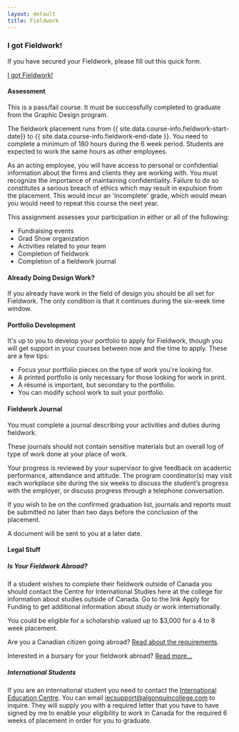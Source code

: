 ```yaml
---
layout: default
title: Fieldwork
---
```

### I got Fieldwork!

If you have secured your Fieldwork, please fill out this quick form.

<span class="text-center"><a href="https://forms.office.com/r/4jHrgbHr0G" title="I got Fieldwork" target="_blank" class="bold">I got Fieldwork!</a></span>


#### Assessment

  This is a pass/fail course. It must be successfully completed to graduate from the Graphic Design program.

  The fieldwork placement runs from {{ site.data.course-info.fieldwork-start-date}} to {{ site.data.course-info.fieldwork-end-date }}. You need to complete a minimum of 180 hours during the 6 week period. Students are expected to work the same hours as other employees.

  As an acting employee, you will have access to personal or confidential information about the firms and clients they are working with. You must recognize the importance of maintaining confidentiality. Failure to do so constitutes a serious breach of ethics which may result in expulsion from the placement. This would incur an 'incomplete' grade, which would mean you would need to repeat this course the next year.

  This assignment assesses your participation in either or all of the following:

  - Fundraising events
  - Grad Show organization
  - Activities related to your team
  - Completion of fieldwork
  - Completion of a fieldwork journal

#### Already Doing Design Work?

If you already have work in the field of design you should be all set for Fieldwork. The only condition is that it continues during the six-week time window.

#### Portfolio Development

It's up to you to develop your portfolio to apply for Fieldwork, though you will get support in your courses between now and the time to apply. These are a few tips:

- Focus your portfolio pieces on the type of work you're looking for.
- A printed portfolio is only necessary for those looking for work in print.
- A résumé is important, but secondary to the portfolio.
- You can modify school work to suit your portfolio.

#### Fieldwork Journal

  You must complete a journal describing your activities and duties during fieldwork.
  
  These journals should not contain sensitive materials but an overall log of type of work done at your place of work.

  Your progress is reviewed by your supervisor to give feedback on academic performance, attendance and attitude. The program coordinator(s) may visit each workplace site during the six weeks to discuss the student’s progress with the employer, or discuss progress through a telephone conversation.

  If you wish to be on the confirmed graduation list, journals and reports must be submitted no later than two days before the conclusion of the placement.

  A document will be sent to you at a later date.

#### Legal Stuff

##### Is Your Fieldwork Abroad?

  If a student wishes to complete their fieldwork outside of Canada you should contact the Centre for International Studies here at the college for information about studies outside of Canada. Go to the link Apply for Funding&nbsp;to get additional information about study or work internationally.

  You could be eligible for a scholarship valued up to $3,000 for a 4 to 8 week placement.

  Are you a Canadian citizen going abroad? <a title="Read about the requirements" href="https://www.algonquincollege.com/international/" target="_blank" rel="noopener">Read about the requirements</a>.

  Interested in a bursary for your fieldwork abroad? <a href="https://www.algonquincollege.com/international/swa/awards/" target="_blank">Read more...</a>

##### International Students

  If you are an international student you need to contact the <a href="https://www.algonquincollege.com/international/" title="International Education Centre" target="_blank">International Education Centre</a>. You can email <a href="mailto:iecsupport@algonquincollege.com" title="International Education Centre">iecsupport@algonquincollege.com</a> to inquire. They will supply you with a required letter that you have to have signed by me to enable your eligibility to work in Canada for the required 6 weeks of placement in order for you to graduate.